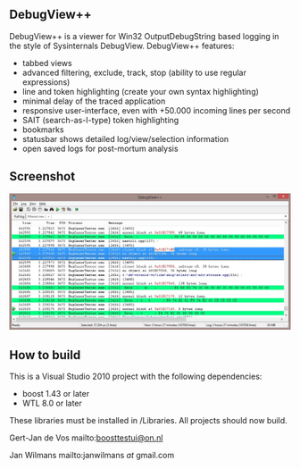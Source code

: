 DebugView++
----------

DebugView++ is a viewer for Win32 OutputDebugString based logging in the style of
Sysinternals DebugView. DebugView++ features:

- tabbed views
- advanced filtering, exclude, track, stop (ability to use regular expressions) 
- line and token highlighting (create your own syntax highlighting)
- minimal delay of the traced application
- responsive user-interface, even with +50.000 incoming lines per second
- SAIT (search-as-I-type) token highlighting
- bookmarks
- statusbar shows detailed log/view/selection information
- open saved logs for post-mortum analysis

Screenshot
----------
![DebugView++ Screenshot](/DebugView++/art/syntax_high.jpg "DebugView++ Screenshot")

How to build
------------

This is a Visual Studio 2010 project with the following dependencies:
- boost 1.43 or later
- WTL 8.0 or later

These libraries must be installed in /Libraries. All projects should now build.


Gert-Jan de Vos
mailto:boosttestui@on.nl

Jan Wilmans
mailto:janwilmans _at_ gmail.com
